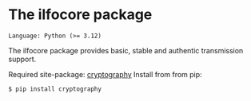 The ilfocore package
===================

```
Language: Python (>= 3.12)
```

The ilfocore package provides basic, stable and authentic transmission support.

Required site-package:
[cryptography](https://github.com/pyca/cryptography)
Install from from pip:
```
$ pip install cryptography
```
